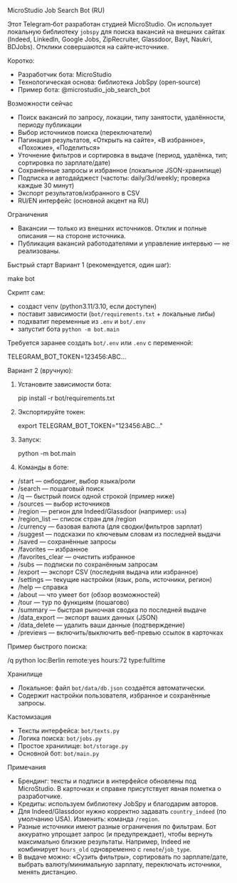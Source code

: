 MicroStudio Job Search Bot (RU)

Этот Telegram‑бот разработан студией MicroStudio. Он использует локальную библиотеку `jobspy` для поиска вакансий на внешних сайтах (Indeed, LinkedIn, Google Jobs, ZipRecruiter, Glassdoor, Bayt, Naukri, BDJobs). Отклики совершаются на сайте‑источнике.

Коротко:
- Разработчик бота: MicroStudio
- Технологическая основа: библиотека JobSpy (open‑source)
- Пример бота: @microstudio_job_search_bot

Возможности сейчас
- Поиск вакансий по запросу, локации, типу занятости, удалённости, периоду публикации
- Выбор источников поиска (переключатели)
- Пагинация результатов, «Открыть на сайте», «В избранное», «Похожие», «Поделиться»
- Уточнение фильтров и сортировка в выдаче (период, удалёнка, тип; сортировка по зарплате/дате)
- Сохранённые запросы и избранное (локальное JSON-хранилище)
- Подписка и автодайджест (частоты: daily/3d/weekly; проверка каждые 30 минут)
- Экспорт результатов/избранного в CSV
- RU/EN интерфейс (основной акцент на RU)

Ограничения
- Вакансии — только из внешних источников. Отклик и полные описания — на стороне источника.
- Публикация вакансий работодателями и управление интервью — не реализованы.

Быстрый старт
Вариант 1 (рекомендуется, один шаг):

  make bot

Скрипт сам:
- создаст venv (python3.11/3.10, если доступен)
- поставит зависимости (`bot/requirements.txt` + локальные либы)
- подхватит переменные из `.env` и `bot/.env`
- запустит бота `python -m bot.main`

Требуется заранее создать `bot/.env` или `.env` c переменной:

  TELEGRAM_BOT_TOKEN=123456:ABC...

Вариант 2 (вручную):

1) Установите зависимости бота:

   pip install -r bot/requirements.txt

2) Экспортируйте токен:

   export TELEGRAM_BOT_TOKEN="123456:ABC..."

3) Запуск:

   python -m bot.main

4) Команды в боте:
- /start — онбординг, выбор языка/роли
- /search — пошаговый поиск
- /q — быстрый поиск одной строкой (пример ниже)
- /sources — выбор источников
- /region — регион для Indeed/Glassdoor (например: `usa`)
- /region_list — список стран для /region
- /currency — базовая валюта (для сводки/фильтров зарплат)
- /suggest — подсказки по ключевым словам из последней выдачи
- /saved — сохранённые запросы
- /favorites — избранное
- /favorites_clear — очистить избранное
- /subs — подписки по сохранённым запросам
- /export — экспорт CSV (последняя выдача или избранное)
- /settings — текущие настройки (язык, роль, источники, регион)
- /help — справка
- /about — что умеет бот (обзор возможностей)
- /tour — тур по функциям (пошагово)
- /summary — быстрая рыночная сводка по последней выдаче
- /data_export — экспорт ваших данных (JSON)
- /data_delete — удалить ваши данные (подтверждение)
- /previews — включить/выключить веб-превью ссылок в карточках

Пример быстрого поиска:

  /q python loc:Berlin remote:yes hours:72 type:fulltime

Хранилище
- Локальное: файл `bot/data/db.json` создаётся автоматически.
- Содержит настройки пользователя, избранное и сохранённые запросы.

Кастомизация
- Тексты интерфейса: `bot/texts.py`
- Логика поиска: `bot/jobs.py`
- Простое хранилище: `bot/storage.py`
- Основной бот: `bot/main.py`

Примечания
- Брендинг: тексты и подписи в интерфейсе обновлены под MicroStudio. В карточках и справке присутствует явная пометка о разработчике.
- Кредиты: используем библиотеку JobSpy и благодарим авторов.
- Для Indeed/Glassdoor нужно корректно задавать `country_indeed` (по умолчанию USA). Изменить: команда `/region`.
- Разные источники имеют разные ограничения по фильтрам. Бот аккуратно упрощает запрос (и предупреждает), чтобы вернуть максимально близкие результаты. Например, Indeed не комбинирует `hours_old` одновременно с `remote`/`job_type`.
 - В выдаче можно: «Сузить фильтры», сортировать по зарплате/дате, выбрать валюту/минимальную зарплату, переключать источники, менять дистанцию.

